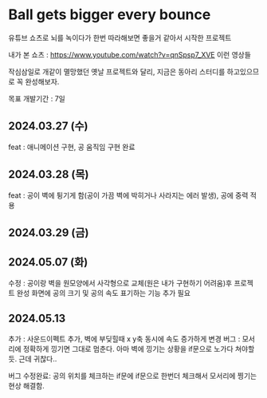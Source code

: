 # Ball gets bigger every bounce

유튜브 쇼츠로 뇌를 녹이다가 한번 따라해보면 좋을거 같아서 시작한 프로젝트

내가 본 쇼츠 :
https://www.youtube.com/watch?v=qnSpsp7_XVE
이런 영상들

작심삼일로 개같이 멸망했던 옛날 프로젝트와 달리, 지금은 동아리 스터디를 하고있으므로 꼭 완성해보자.

목표 개발기간 : 7일

## 2024.03.27 (수)

feat : 애니메이션 구현, 공 움직임 구현 완료

## 2024.03.28 (목)

feat : 공이 벽에 튕기게 함(공이 가끔 벽에 박히거나 사라지는 에러 발생), 공에 중력 적용

## 2024.03.29 (금)

## 2024.05.07 (화)

수정 : 공이랑 벽을 원모양에서 사각형으로 교체(원은 내가 구현하기 어려움)후 프로젝트 완성
화면에 공의 크기 및 공의 속도 표기하는 기능 추가 필요

## 2024.05.13

추가 : 사운드이펙트 추가, 벽에 부딪힐때 x y축 동시에 속도 증가하게 변경
버그 : 모서리에 정확하게 낑기면 그대로 멈춘다. 아마 벽에 낑기는 상황을 if문으로 노가다 쳐야할듯. 근데 귀찮다..

버그 수정완료: 공의 위치를 체크하는 if문에 if문으로 한번더 체크해서 모서리에 찡기는 현상 해결함.

